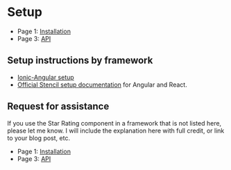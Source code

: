 # Setup

* Page 1: [Installation](./README.md)
* Page 3: [API](./docs/api.md)

## Setup instructions by framework

* [Ionic-Angular setup](./ionic-angular-setup.md)
* [Official Stencil setup documentation](https://stenciljs.com/docs/framework-integration/) for Angular and React.

## Request for assistance

If you use the Star Rating component in a framework that is not listed here, please let me know. I will include the explanation here with full credit, or link to your blog post, etc.

* Page 1: [Installation](./README.md)
* Page 3: [API](./docs/api.md)
